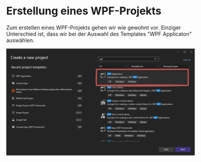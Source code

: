# Erstellung eines WPF-Projekts

Zum erstellen eines WPF-Projekts gehen wir wie gewohnt vor. Einziger Unterschied ist, dass wir bei der Auswahl des Templates "WPF Applicaton" auswählen.

![Projekt Template](projekt_template.png)